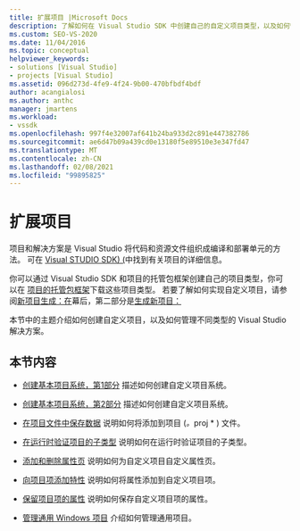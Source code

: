 ```yaml
---
title: 扩展项目 |Microsoft Docs
description: 了解如何在 Visual Studio SDK 中创建自己的自定义项目类型，以及如何管理不同类型的 Visual Studio 解决方案。
ms.custom: SEO-VS-2020
ms.date: 11/04/2016
ms.topic: conceptual
helpviewer_keywords:
- solutions [Visual Studio]
- projects [Visual Studio]
ms.assetid: 096d273d-4fe9-4f24-9b00-470bfbdf4bdf
author: acangialosi
ms.author: anthc
manager: jmartens
ms.workload:
- vssdk
ms.openlocfilehash: 997f4e32007af641b24ba933d2c891e447382786
ms.sourcegitcommit: ae6d47b09a439cd0e13180f5e89510e3e347fd47
ms.translationtype: MT
ms.contentlocale: zh-CN
ms.lasthandoff: 02/08/2021
ms.locfileid: "99895825"
---
```

# <a name="extend-projects"></a>扩展项目
项目和解决方案是 Visual Studio 将代码和资源文件组织成编译和部署单元的方法。 可在 [Visual STUDIO SDK)  (](../extensibility/extending-projects.md)中找到有关项目的详细信息。

 你可以通过 Visual Studio SDK 和项目的托管包框架创建自己的项目类型，你可以在 [项目的托管包框架](https://github.com/tunnelvisionlabs/MPFProj10)下载这些项目类型。 若要了解如何实现自定义项目，请参阅[新项目生成：在](../extensibility/internals/new-project-generation-under-the-hood-part-one.md)幕后，第二部分是[生成新项目：](../extensibility/internals/new-project-generation-under-the-hood-part-two.md)

 本节中的主题介绍如何创建自定义项目，以及如何管理不同类型的 Visual Studio 解决方案。

## <a name="in-this-section"></a>本节内容
- [创建基本项目系统，第1部分](../extensibility/creating-a-basic-project-system-part-1.md) 描述如何创建自定义项目系统。

- [创建基本项目系统，第2部分](../extensibility/creating-a-basic-project-system-part-2.md) 描述如何创建自定义项目系统。

- [在项目文件中保存数据](../extensibility/saving-data-in-project-files.md) 说明如何将添加到项目 (<em>。</em>proj * ) 文件。

- [在运行时验证项目的子类型](../extensibility/verifying-subtypes-of-a-project-at-run-time.md) 说明如何在运行时验证项目的子类型。

- [添加和删除属性页](../extensibility/adding-and-removing-property-pages.md) 说明如何为自定义项目自定义属性页。

- [向项目项添加特性](../extensibility/adding-an-attribute-to-a-project-item.md) 说明如何将属性添加到自定义项目项。

- [保留项目项的属性](../extensibility/persisting-the-property-of-a-project-item.md) 说明如何保存自定义项目项的属性。

- [管理通用 Windows 项目](../extensibility/managing-universal-windows-projects.md) 介绍如何管理通用项目。
